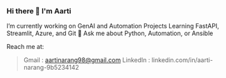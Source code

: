 ### Hi there 👋 I'm Aarti

I’m currently working on GenAI and Automation Projects
Learning FastAPI, Streamlit, Azure, and Git
💬 Ask me about Python, Automation, or Ansible

Reach me at: 
> Gmail : aartinarang98@gmail.com
> LinkedIn : linkedin.com/in/aarti-narang-9b5234142
